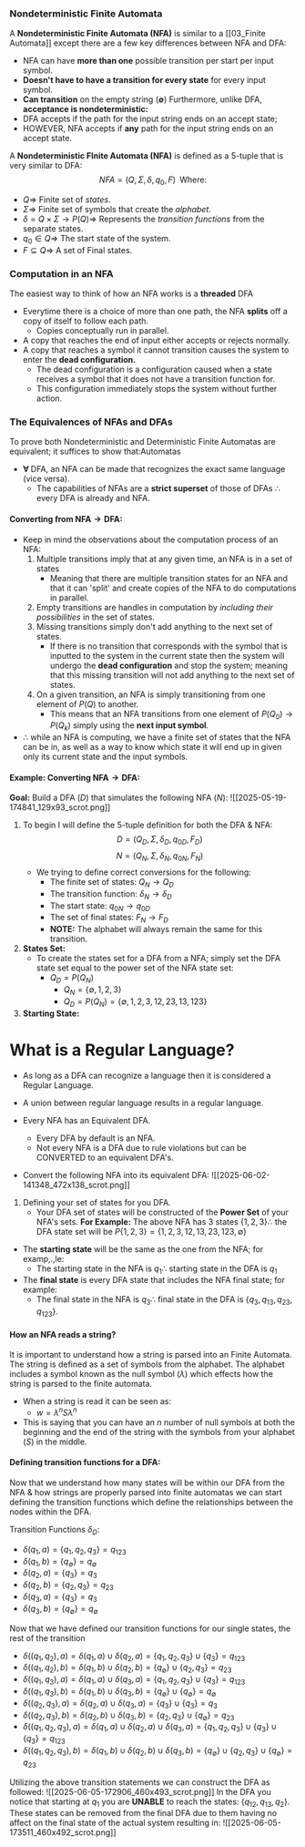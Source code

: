 ### Nondeterministic Finite Automata
A **Nondeterministic Finite Automata (NFA)** is similar to a [[03_Finite Automata]] except there are a few key differences between NFA and DFA:
- NFA can have **more than one** possible transition per start per input symbol.
- **Doesn't have to have a transition for every state** for every input symbol.
- **Can transition** on the empty string $(\mathbf{\emptyset})$
Furthermore, unlike DFA, **acceptance is nondeterministic:**
- DFA accepts if the path for the input string ends on an accept state;
- HOWEVER, NFA accepts if **any** path for the input string ends on an accept state.

A **Nondeterministic FInite Automata (NFA)** is defined as a 5-tuple that is very similar to DFA:
$$
\begin{equation}\tag{NFA}
NFA = (Q,\Sigma,\delta,q_0,F) \;\;
\text{Where:}
\end{equation}
$$
- $Q\Rightarrow$ Finite set of *states*.
- $\Sigma \Rightarrow$ Finite set of symbols that create the *alphabet*.
- $\delta = Q\times \Sigma \rightarrow P(Q) \Rightarrow$ Represents the *transition functions* from the separate states.
- $q_0 \in Q \Rightarrow$ The start state of the system.
- $F\subseteq Q\Rightarrow$ A set of Final states.

### Computation in an NFA
The easiest way to think of how an NFA works is a **threaded** DFA
- Everytime there is a choice of more than one path, the NFA **splits** off a copy of itself to follow each path.
	- Copies conceptually run in parallel.
- A copy that reaches the end of input either accepts or rejects normally.
- A copy that reaches a symbol it cannot transition causes the system to enter the **dead configuration.**
	- The dead configuration is a configuration caused when a state receives a symbol that it does not have a transition function for.
	- This configuration immediately stops the system without further action.

### The Equivalences of NFAs and DFAs
To prove both Nondeterministic and Deterministic Finite Automatas are equivalent; it suffices to show that:Automatas
- $\mathbf{\forall}$ DFA, an NFA can be made that recognizes the exact same language (vice versa).
	- The capabilities of NFAs are a **strict superset** of those of DFAs $\therefore$ every DFA is already and NFA.
#### Converting from $\mathbf{NFA \rightarrow DFA:}$
- Keep in mind the observations about the computation process of an NFA:
	1) Multiple transitions imply that at any given time, an NFA is in a set of states
		- Meaning that there are multiple transition states for an NFA and that it can 'split' and create copies of the NFA to do computations in parallel.
	2) Empty transitions are handles in computation by *including their possibilities* in the set of states.
	3) Missing transitions simply don't add anything to the next set of states.
		- If there is no transition that corresponds with the symbol that is inputted to the system in the current state then the system will undergo the **dead configuration** and stop the system; meaning that this missing transition will not add anything to the next set of states.
	4) On a given transition, an NFA is simply transitioning from one element of $P(Q)$ to another.
		- This means that an NFA transitions from one element of $P(Q_0) \rightarrow P(Q_k)$ simply using the **next input symbol**. 
- $\therefore$ while an NFA is computing, we have a finite set of states that the NFA can be in, as well as a way to know which state it will end up in given only its current state and the input symbols.
#### Example: Converting $\mathbf{NFA \rightarrow DFA}$:
**Goal:** Build a DFA $(D)$ that simulates the following NFA $(N)$:
![[2025-05-19-174841_129x93_scrot.png]]
1) To begin I will define the 5-tuple definition for both the DFA & NFA:
$$
\begin{equation}\tag{DFA}
D=({Q_D},{\Sigma},{\delta_D},{q_{0D}},{F_D})
\end{equation}
$$
$$
\begin{equation}\tag{NFA}
N=({Q_N},{\Sigma},{\delta_N},{q_{0N}},{F_N})
\end{equation}
$$
	- We trying to define correct conversions for the following:
		- The finite set of states: $Q_N \rightarrow Q_D$
		- The transition function: $\delta_N \rightarrow \delta_D$
		- The start state: $q_{0N}\rightarrow q_{0D}$
		- The set of final states: $F_N \rightarrow F_D$
		- **NOTE:** The alphabet will always remain the same for this transition.
2) **States Set:**
	- To create the states set for a DFA from a NFA; simply set the DFA state set equal to the power set of the NFA state set:
		- $Q_D = P(Q_N)$
			- $Q_N=\{\emptyset,1,2,3\}$
			- $Q_D=P(Q_N)=\{\emptyset,1,2,3,12,23,13,123\}$
3) **Starting State:**


# What is a Regular Language?
- As long as a DFA can recognize a language then it is considered a Regular Language.
- A union between regular language results in a regular language.

- Every NFA has an Equivalent DFA.
	- Every DFA by default is an NFA.
	- Not every NFA is a DFA due to rule violations but can be CONVERTED to an equivalent DFA's.

- Convert the following NFA into its equivalent DFA:
![[2025-06-02-141348_472x138_scrot.png]]

1) Defining your set of states for you DFA.
	- Your DFA set of states will be constructed of the **Power Set** of your NFA's sets.
**For Example:** The above NFA has 3 states $\{1,2,3\} \therefore$ the DFA state set will be $P\{1,2,3\}=\{1,2,3,12,13,23,123,\emptyset\}$

- The **starting state** will be the same as the one from the NFA; for examp,.,le:
	- The starting state in the NFA is $q_1 \therefore$ starting state in the DFA is $q_1$
- The **final state** is every DFA state that includes the NFA final state; for example:
	- The final state in the NFA is $q_3 \therefore$ final state in the DFA is $\{q_3, q_{13}, q_{23}, q_{123}\}$.

#### How an NFA reads a string?
It is important to understand how a string is parsed into an Finite Automata. The string is defined as a set of symbols from the alphabet. The alphabet includes a symbol known as the null symbol $(\lambda)$ which effects how the string is parsed to the finite automata.
- When a string is read it can be seen as:
	- $w=\lambda^n S \lambda^n$
- This is saying that you can have an $n$ number of null symbols at both the beginning and the end of the string with the symbols from your alphabet $(S)$ in the middle.

#### Defining transition functions for a DFA:
Now that we understand how many states will be within our DFA from the NFA & how strings are properly parsed into finite automatas we can start defining the transition functions which define the relationships between the nodes within the DFA.

Transition Functions $\delta_D$:
- $\delta(q_1,a)= \{q_1,q_2,q_3\}=q_{123}$
- $\delta(q_1,b)=\{q_\emptyset\}=q_\emptyset$
- $\delta(q_2,a)=\{q_3\}=q_3$
- $\delta(q_2,b)=\{q_2,q_3\}=q_{23}$
- $\delta(q_3,a)=\{q_3\}=q_3$
- $\delta(q_3,b)=\{q_\emptyset\}=q_\emptyset$

Now that we have defined our transition functions for our single states, the rest of the transition 
- $\delta((q_1,q_2),a)=\delta(q_1,a)\cup\delta(q_2,a)=\{q_1,q_2,q_3\}\cup\{q_3\}=q_{123}$
- $\delta((q_1,q_2),b)=\delta(q_1,b)\cup\delta(q_2,b)=\{q_\emptyset\}\cup\{q_2,q_3\}=q_{23}$
- $\delta((q_1,q_3),a)=\delta(q_1,a)\cup\delta(q_3,a)=\{q_1,q_2,q_3\}\cup\{q_3\}=q_{123}$
- $\delta((q_1,q_3),b)=\delta(q_1,b)\cup\delta(q_3,b)=\{q_\emptyset\}\cup\{q_\emptyset\}=q_\emptyset$
- $\delta((q_2,q_3),a)=\delta(q_2,a)\cup\delta(q_3,a)=\{q_3\}\cup\{q_3\}=q_3$
- $\delta((q_2,q_3),b)=\delta(q_2,b)\cup\delta(q_3,b)=\{q_2,q_3\}\cup\{q_\emptyset\}=q_{23}$
- $\delta((q_1,q_2,q_3),a)=\delta(q_1,a)\cup\delta(q_2,a)\cup\delta(q_3,a)=\{q_1,q_2,q_3\}\cup\{q_3\}\cup\{q_3\}=q_{123}$
- $\delta((q_1,q_2,q_3),b)=\delta(q_1,b)\cup\delta(q_2,b)\cup\delta(q_3,b)=\{q_\emptyset\}\cup\{q_2,q_3\}\cup\{q_\emptyset\}=q_{23}$

Utilizing the above transition statements we can construct the DFA as followed:
![[2025-06-05-172906_460x493_scrot.png]]
In the DFA you notice that starting at $q_1$ you are **UNABLE** to reach the states: $\{q_{12}, q_{13}, q_2\}$. These states can be removed from the final DFA due to them having no affect on the final state of the actual system resulting in:
![[2025-06-05-173511_460x492_scrot.png]]